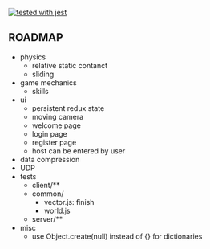 [![tested with jest](https://img.shields.io/badge/tested_with-jest-99424f.svg)](https://github.com/facebook/jest)

## ROADMAP

- physics
  - relative static contanct
  - sliding
- game mechanics
  - skills
- ui
  - persistent redux state
  - moving camera
  - welcome page
  - login page
  - register page
  - host can be entered by user
- data compression
- UDP
- tests
  - client/**
  - common/
      - vector.js: finish
      - world.js
  - server/**
- misc
  - use Object.create(null) instead of {} for dictionaries